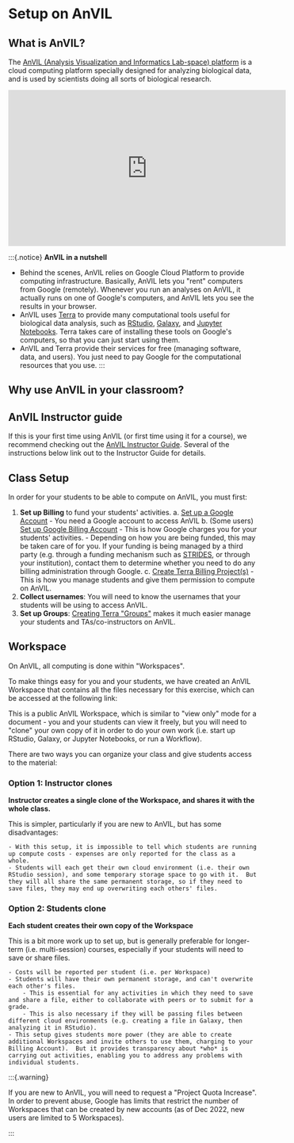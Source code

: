 # Setup on AnVIL

## What is AnVIL?

The [AnVIL (Analysis Visualization and Informatics Lab-space) platform](https://anvilproject.org/) is a cloud computing platform specially designed for analyzing biological data, and is used by scientists doing all sorts of biological research.

<iframe width="560" height="315" src="https://www.youtube.com/embed/7qvQ8DZHC9w" title="YouTube video player" frameborder="0" allow="accelerometer; autoplay; clipboard-write; encrypted-media; gyroscope; picture-in-picture" allowfullscreen></iframe>

:::{.notice}
**AnVIL in a nutshell**

- Behind the scenes, AnVIL relies on Google Cloud Platform to provide computing infrastructure.  Basically, AnVIL lets you "rent" computers from Google (remotely).  Whenever you run an analyses on AnVIL, it actually runs on one of Google's computers, and AnVIL lets you see the results in your browser.
- AnVIL uses [Terra](https://anvil.terra.bio/) to provide many computational tools useful for biological data analysis, such as [RStudio](https://www.rstudio.com/products/rstudio/), [Galaxy](https://usegalaxy.org/), and [Jupyter Notebooks](https://jupyter.org/).  Terra takes care of installing these tools on Google's computers, so that you can just start using them.
- AnVIL and Terra provide their services for free (managing software, data, and users).  You just need to pay Google for the computational resources that you use.
:::

## Why use AnVIL in your classroom?

## AnVIL Instructor guide

If this is your first time using AnVIL (or first time using it for a course), we recommend checking out the [AnVIL Instructor Guide](https://jhudatascience.org/AnVIL_Book_Instructor_Guide).  Several of the instructions below link out to the Instructor Guide for details.


## Class Setup

In order for your students to be able to compute on AnVIL, you must first:

1. **Set up Billing** to fund your students' activities.
    a. [Set up a Google Account](https://jhudatascience.org/AnVIL_Book_Instructor_Guide/creating-an-instructor-account.html) - You need a Google account to access AnVIL
    b. (Some users) [Set up Google Billing Account]() - This is how Google charges you for your students' activities.
        - Depending on how you are being funded, this may be taken care of for you. If your funding is being managed by a third party (e.g. through a funding mechanism such as [STRIDES](https://datascience.nih.gov/strides), or through your institution), contact them to determine whether you need to do any billing administration through Google.
    c. [Create Terra Billing Project(s)]() - This is how you manage students and give them permission to compute on AnVIL.
3. **Collect usernames**:  You will need to know the usernames that your students will be using to access AnVIL.
4. **Set up Groups**: [Creating Terra "Groups"]() makes it much easier manage your students and TAs/co-instructors on AnVIL.


## Workspace

On AnVIL, all computing is done within "Workspaces".

To make things easy for you and your students, we have created an AnVIL Workspace that contains all the files necessary for this exercise, which can be accessed at the following link:



This is a public AnVIL Workspace, which is similar to "view only" mode for a document - you and your students can view it freely, but you will need to "clone" your own copy of it in order to do your own work (i.e. start up RStudio, Galaxy, or Jupyter Notebooks, or run a Workflow).

There are two ways you can organize your class and give students access to the material:

### Option 1: Instructor clones

**Instructor creates a single clone of the Workspace, and shares it with the whole class.**

This is simpler, particularly if you are new to AnVIL, but has some disadvantages:

    - With this setup, it is impossible to tell which students are running up compute costs - expenses are only reported for the class as a whole.
    - Students will each get their own cloud environment (i.e. their own RStudio session), and some temporary storage space to go with it.  But they will all share the same permanent storage, so if they need to save files, they may end up overwriting each others' files.

### Option 2: Students clone

**Each student creates their own copy of the Workspace**

This is a bit more work up to set up, but is generally preferable for longer-term (i.e. multi-session) courses, especially if your students will need to save or share files.

    - Costs will be reported per student (i.e. per Workspace)
    - Students will have their own permanent storage, and can't overwrite each other's files.
        - This is essential for any activities in which they need to save and share a file, either to collaborate with peers or to submit for a grade.
        - This is also necessary if they will be passing files between different cloud environments (e.g. creating a file in Galaxy, then analyzing it in RStudio).
    - This setup gives students more power (they are able to create additional Workspaces and invite others to use them, charging to your Billing Account).  But it provides transparency about *who* is carrying out activities, enabling you to address any problems with individual students.
    
:::{.warning}

If you are new to AnVIL, you will need to request a "Project Quota Increase".  In order to prevent abuse, Google has limits that restrict the number of Workspaces that can be created by new accounts (as of Dec 2022, new users are limited to 5 Workspaces).

:::
